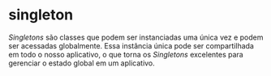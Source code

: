 # singleton

_Singletons_ são classes que podem ser instanciadas uma única vez e podem ser acessadas globalmente. Essa instância única pode ser compartilhada em todo o nosso aplicativo, o que torna os _Singletons_ excelentes para gerenciar o estado global em um aplicativo.
